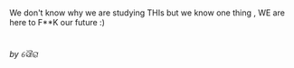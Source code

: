 # 
We don't know why we are studying THIs but we know one thing , WE are here to F**K our future :)
#

*by ସୌରା*